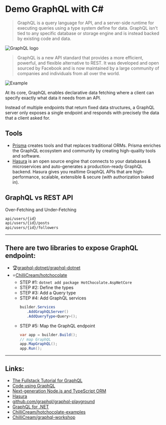 # Demo GraphQL with C#
> GraphQL is a query language for API, and a server-side runtime for executing queries using a type system define for data. GraphQL isn't tied to any specific database or storage engine and is instead backed by existing code and data.

![GraphQL logo](https://graphql.org/img/og-image.png)

>GraphQL is a new API standard that provides a more efficient, powerful, and flexible alternative to REST. It was developed and open sourced by Facebook and is now maintained by a large community of companies and individuals from all over the world.

![Example](https://graphql-engine-cdn.hasura.io/learn-hasura/assets/graphql-react/graphql-on-http.png)

At its core, GraphQL enables declarative data fetching where a client can specify exactly what data it needs from an API.

Instead of multiple endpoints that return fixed data structures, a GraphQL server only exposes a single endpoint and responds with precisely the data that a client asked for.

## Tools
- [Prisma](https://www.prisma.io/) creates tools and that replaces traditional ORMs. Prisma enriches the GraphQL ecosystem and community by creating high-quality tools and software.
- [Hasura](https://hasura.io/) is an open source engine that connects to your databases & microservices and auto-generates a production-ready GraphQL backend. Hasura gives you realtime GraphQL APIs that are high-performance, scalable, extensible & secure (with authorization baked in).

## GraphQL vs REST API
Over-Fetching and Under-Fetching


```html
api/users/{id}
api/users/{id}/posts
api/users/{id}/followers
```

---
## There are two libraries to expose GraphQL endpoint:
- :trophy:[graphql-dotnet/graphql-dotnet](https://graphql-dotnet.github.io/docs/getting-started/introduction/)
- :star:[ChilliCream/hotchocolate](https://github.com/ChilliCream/hotchocolate/blob/main/website/src/docs/hotchocolate/get-started.md)
   - STEP #1: `dotnet add package HotChocolate.AspNetCore`
   - STEP #2: Define the types
   - STEP #3: Add a Query type
   - STEP #4: Add GraphQL services
     ```csharp
     builder.Services
        .AddGraphQLServer()
        .AddQueryType<Query>();
     ```
   - STEP #5: Map the GraphQL endpoint 
     ```csharp
     var app = builder.Build();
     // map GraphQL
     app.MapGraphQL();
     app.Run();
     ```

---
## Links:
- [The Fullstack Tutorial for GraphQL](https://www.howtographql.com/)
- [Code using GraphQL](https://graphql.org/code/#c-net)
- [Next-generation Node.js and TypeScript ORM](https://www.prisma.io/)
- [Hasura](https://hasura.io/)
- [github.com/graphql/graphql-playground](https://github.com/graphql/graphql-playground)
- [GraphQL for .NET](https://github.com/graphql-dotnet/graphql-dotnet)
- [ChilliCream/hotchocolate-examples](https://github.com/ChilliCream/hotchocolate-examples)
- [ChilliCream/graphql-workshop](https://github.com/ChilliCream/graphql-workshop)
